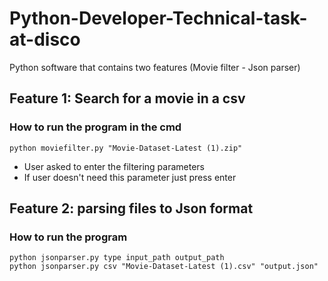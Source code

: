 # Python-Developer-Technical-task-at-disco

Python software that contains two features (Movie filter - Json parser)
## Feature 1: Search for a movie in a csv
### How to run the program in the cmd
```
python moviefilter.py "Movie-Dataset-Latest (1).zip"
```
- User asked to enter the filtering parameters
- If user doesn't need this parameter just press enter

## Feature 2: parsing files to Json format
### How to run the program
```
python jsonparser.py type input_path output_path
python jsonparser.py csv "Movie-Dataset-Latest (1).csv" "output.json"
```